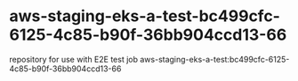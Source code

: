 # aws-staging-eks-a-test-bc499cfc-6125-4c85-b90f-36bb904ccd13-66
repository for use with E2E test job aws-staging-eks-a-test:bc499cfc-6125-4c85-b90f-36bb904ccd13-66
